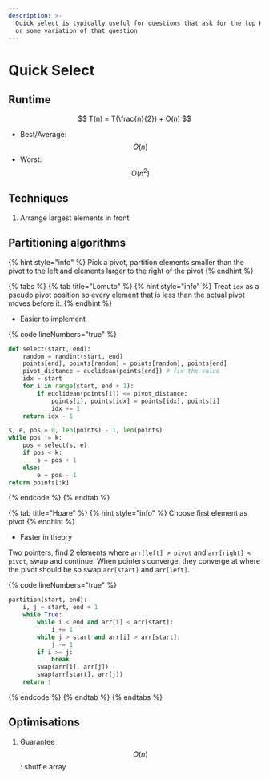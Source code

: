 ```yaml
---
description: >-
  Quick select is typically useful for questions that ask for the top K elements
  or some variation of that question
---
```


# Quick Select

## Runtime

$$
T(n) = T(\frac{n}{2}) + O(n)
$$

* Best/Average: $$O(n)$$
* Worst: $$O(n^2)$$

## Techniques

1. Arrange largest elements in front

## Partitioning algorithms

{% hint style="info" %}
Pick a pivot, partition elements smaller than the pivot to the left and elements larger to the right of the pivot
{% endhint %}

{% tabs %}
{% tab title="Lomuto" %}
{% hint style="info" %}
Treat `idx` as a pseudo pivot position so every element that is less than the actual pivot moves before it.
{% endhint %}

* Easier to implement

{% code lineNumbers="true" %}
```python
def select(start, end):
    random = randint(start, end)
    points[end], points[random] = points[random], points[end]
    pivot_distance = euclidean(points[end]) # fix the value
    idx = start
    for i in range(start, end + 1):
        if euclidean(points[i]) <= pivot_distance:
            points[i], points[idx] = points[idx], points[i]
            idx += 1
    return idx - 1

s, e, pos = 0, len(points) - 1, len(points)
while pos != k:
    pos = select(s, e)
    if pos < k:
        s = pos + 1
    else:
        e = pos - 1
return points[:k]
```
{% endcode %}
{% endtab %}

{% tab title="Hoare" %}
{% hint style="info" %}
Choose first element as pivot
{% endhint %}

* Faster in theory

Two pointers, find 2 elements where `arr[left] > pivot` and `arr[right] < pivot`, swap and continue. When pointers converge, they converge at where the pivot should be so swap `arr[start]` and `arr[left]`.

{% code lineNumbers="true" %}
```python
partition(start, end):
    i, j = start, end + 1
    while True:
        while i < end and arr[i] < arr[start]:
            i += 1
        while j > start and arr[i] > arr[start]:
            j -= 1
        if i >= j:
            break
        swap(arr[i], arr[j])
        swap(arr[start], arr[j])
    return j
```
{% endcode %}
{% endtab %}
{% endtabs %}

## Optimisations

1. Guarantee $$O(n)$$: shuffle array

